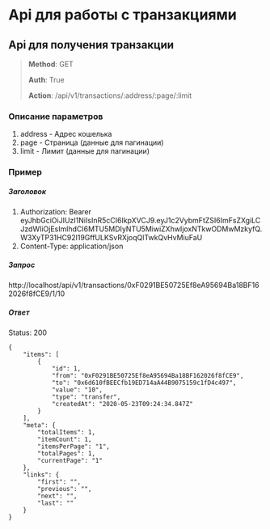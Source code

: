 # Api для работы с транзакциями

## Api для получения транзакции

> **Method**: GET
>
> **Auth**: True
>
> **Action**: /api/v1/transactions/:address/:page/:limit

### Описание параметров
1. address - Адрес кошелька
2. page - Страница (данные для пагинации)
3. limit - Лимит (данные для пагинации)

### Пример

##### Заголовок
1. Authorization: Bearer eyJhbGciOiJIUzI1NiIsInR5cCI6IkpXVCJ9.eyJ1c2VybmFtZSI6ImFsZXgiLCJzdWIiOjEsImlhdCI6MTU5MDIyNTU5MiwiZXhwIjoxNTkwODMwMzkyfQ.W3XyTP31HC92l19GffULKSvRXjoqQlTwkQvHvMiuFaU
2. Content-Type: application/json

##### Запрос
http://localhost/api/v1/transactions/0xF0291BE50725Ef8eA95694Ba18BF162026f8fCE9/1/10

##### Ответ

Status: 200

```
{
    "items": [
        {
            "id": 1,
            "from": "0xF0291BE50725Ef8eA95694Ba18BF162026f8fCE9",
            "to": "0x6d610fBEECfb19ED714aA44B9075159c1fD4c497",
            "value": "10",
            "type": "transfer",
            "createdAt": "2020-05-23T09:24:34.847Z"
        }
    ],
    "meta": {
        "totalItems": 1,
        "itemCount": 1,
        "itemsPerPage": "1",
        "totalPages": 1,
        "currentPage": "1"
    },
    "links": {
        "first": "",
        "previous": "",
        "next": "",
        "last": ""
    }
}
```

